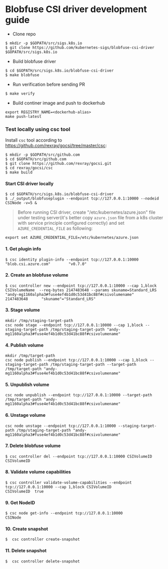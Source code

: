 # Blobfuse CSI driver development guide

 - Clone repo
```console
$ mkdir -p $GOPATH/src/sigs.k8s.io
$ git clone https://github.com/kubernetes-sigs/blobfuse-csi-driver $GOPATH/src/sigs.k8s.io
```

 - Build blobfuse driver
```console
$ cd $GOPATH/src/sigs.k8s.io/blobfuse-csi-driver
$ make blobfuse
```

 - Run verification before sending PR
```console
$ make verify
```

 - Build continer image and push to dockerhub
```console
export REGISTRY_NAME=<dockerhub-alias>
make push-latest
```

### Test locally using csc tool
Install `csc` tool according to https://github.com/rexray/gocsi/tree/master/csc:
```console
$ mkdir -p $GOPATH/src/github.com
$ cd $GOPATH/src/github.com
$ git clone https://github.com/rexray/gocsi.git
$ cd rexray/gocsi/csc
$ make build
```

#### Start CSI driver locally
```console
$ cd $GOPATH/src/sigs.k8s.io/blobfuse-csi-driver
$ ./_output/blobfuseplugin --endpoint tcp://127.0.0.1:10000 --nodeid CSINode -v=5 &
```
> Before running CSI driver, create "/etc/kubernetes/azure.json" file under testing server(it's better copy `azure.json` file from a k8s cluster with service principle configured correctly) and set `AZURE_CREDENTIAL_FILE` as following:
```
export set AZURE_CREDENTIAL_FILE=/etc/kubernetes/azure.json
```

#### 1. Get plugin info
```console
$ csc identity plugin-info --endpoint tcp://127.0.0.1:10000
"blob.csi.azure.com"        "v0.7.0"
```

#### 2. Create an blobfuse volume
```console
$ csc controller new --endpoint tcp://127.0.0.1:10000 --cap 1,block CSIVolumeName  --req-bytes 2147483648 --params skuname=Standard_LRS
"andy-mg1160alpha3#fuse4ef4b1d0c53d41bc88f#csivolumename"       2147483648      "skuname"="Standard_LRS"
```

#### 3. Stage volume
```console
mkdir /tmp/staging-target-path
csc node stage --endpoint tcp://127.0.0.1:10000 --cap 1,block --staging-target-path /tmp/staging-target-path "andy-mg1160alpha3#fuse4ef4b1d0c53d41bc88f#csivolumename"
```

#### 4. Publish volume
```console
mkdir /tmp/target-path
csc node publish --endpoint tcp://127.0.0.1:10000 --cap 1,block --staging-target-path /tmp/staging-target-path --target-path /tmp/target-path "andy-mg1160alpha3#fuse4ef4b1d0c53d41bc88f#csivolumename"
```

#### 5. Unpublish volume
```console
csc node unpublish --endpoint tcp://127.0.0.1:10000 --target-path /tmp/target-path "andy-mg1160alpha3#fuse4ef4b1d0c53d41bc88f#csivolumename"
```

#### 6. Unstage volume
```console
csc node unstage --endpoint tcp://127.0.0.1:10000 --staging-target-path /tmp/staging-target-path "andy-mg1160alpha3#fuse4ef4b1d0c53d41bc88f#csivolumename"
```

#### 7. Delete blobfuse volume
```console
$ csc controller del --endpoint tcp://127.0.0.1:10000 CSIVolumeID
CSIVolumeID
```

#### 8. Validate volume capabilities
```console
$ csc controller validate-volume-capabilities --endpoint tcp://127.0.0.1:10000 --cap 1,block CSIVolumeID
CSIVolumeID  true
```

#### 9. Get NodeID
```console
$ csc node get-info --endpoint tcp://127.0.0.1:10000
CSINode
```

#### 10. Create snapshot
```console
$  csc controller create-snapshot
```

#### 11. Delete snapshot
```console
$  csc controller delete-snapshot
```
